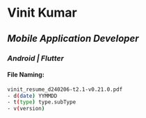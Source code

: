 # Vinit Kumar
## _Mobile Application Developer_
### _Android | Flutter_


#### File Naming:
```sh
vinit_resume_d240206-t2.1-v0.21.0.pdf
- d(date) YYMMDD
- t(type) type.subType
- v(version) 
```